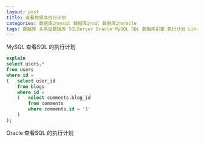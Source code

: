 ```yaml
---
layout: post
title: 查看数据库执行计划
categories: 数据库之mysql 数据库之sql 数据库之oracle
tags: 数据库 关系型数据库 SQLServer Oracle MySQL SQL 数据库引擎 执行计划 Linux 
---
```


MySQL 查看SQL 的执行计划

```sql
explain
select users.*
from users 
where id = 
(   select user_id 
    from blogs
    where id = 
    (   select comments.blog_id
        from comments
        where comments.id = '1'
    )
);
```

Oracle 查看SQL 的执行计划

```sql

```
